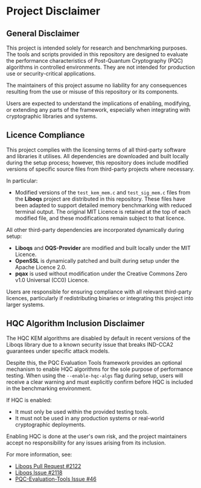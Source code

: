 
# Project Disclaimer

## General Disclaimer
This project is intended solely for research and benchmarking purposes. The tools and scripts provided in this repository are designed to evaluate the performance characteristics of Post-Quantum Cryptography (PQC) algorithms in controlled environments. They are not intended for production use or security-critical applications.

The maintainers of this project assume no liability for any consequences resulting from the use or misuse of this repository or its components.

Users are expected to understand the implications of enabling, modifying, or extending any parts of the framework, especially when integrating with cryptographic libraries and systems.

## Licence Compliance

This project complies with the licensing terms of all third-party software and libraries it utilises. All dependencies are downloaded and built locally during the setup process; however, this repository does include modified versions of specific source files from third-party projects where necessary.

In particular:

- Modified versions of the `test_kem_mem.c` and `test_sig_mem.c` files from the **Liboqs** project are distributed in this repository. These files have been adapted to support detailed memory benchmarking with reduced terminal output. The original MIT Licence is retained at the top of each modified file, and these modifications remain subject to that licence.

All other third-party dependencies are incorporated dynamically during setup:

- **Liboqs** and **OQS-Provider** are modified and built locally under the MIT Licence.
- **OpenSSL** is dynamically patched and built during setup under the Apache Licence 2.0.
- **pqax** is used without modification under the Creative Commons Zero v1.0 Universal (CC0) Licence.

Users are responsible for ensuring compliance with all relevant third-party licences, particularly if redistributing binaries or integrating this project into larger systems.

## HQC Algorithm Inclusion Disclaimer
The HQC KEM algorithms are disabled by default in recent versions of the Liboqs library due to a known security issue that breaks IND-CCA2 guarantees under specific attack models.

Despite this, the PQC Evaluation Tools framework provides an optional mechanism to enable HQC algorithms for the sole purpose of performance testing. When using the `--enable-hqc-algs` flag during setup, users will receive a clear warning and must explicitly confirm before HQC is included in the benchmarking environment.

If HQC is enabled:

- It must only be used within the provided testing tools.
- It must not be used in any production systems or real-world cryptographic deployments.

Enabling HQC is done at the user's own risk, and the project maintainers accept no responsibility for any issues arising from its inclusion.

For more information, see:
- [Liboqs Pull Request #2122](https://github.com/open-quantum-safe/liboqs/pull/2122)
- [Liboqs Issue #2118](https://github.com/open-quantum-safe/liboqs/issues/2118)
- [PQC-Evaluation-Tools Issue #46](https://github.com/crt26/pqc-evaluation-tools/issues/46)